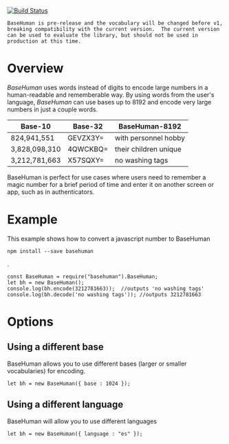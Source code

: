 [![Build Status](https://travis-ci.org/mattdot/basehuman.svg?branch=master)](https://travis-ci.org/mattdot/basehuman)

	BaseHuman is pre-release and the vocabulary will be changed before v1, breaking compatibility with the current version.  The current version can be used to evaluate the library, but should not be used in production at this time.

# Overview
*BaseHuman* uses words instead of digits to encode large numbers in a human-readable and rememberable way.  By using words from the user's language, *BaseHuman* can use bases up to 8192 and encode very large numbers in just a couple words.

| Base-10     | Base-32       | BaseHuman-8192              |
|-------------|---------------|-----------------------------|
|824,941,551  |GEVZX3Y=       |with personnel hobby         |
|3,828,098,310|4QWCKBQ=       |their children unique        |
|3,212,781,663|X57SQXY=       |no washing tags              |

BaseHuman is perfect for use cases where users need to remember a magic number for a brief period of time and enter it on another screen or app, such as in authenticators.

# Example
This example shows how to convert a javascript number to BaseHuman

	npm install --save basehuman
.

	const BaseHuman = require("basehuman").BaseHuman;
	let bh = new BaseHuman();
	console.log(bh.encode(3212781663));  //outputs 'no washing tags'
	console.log(bh.decode('no washing tags')); //outputs 3212781663
  
# Options
## Using a different base
BaseHuman allows you to use different bases (larger or smaller vocabularies) for encoding.

	let bh = new BaseHuman({ base : 1024 });
## Using a different language
BaseHuman will allow you to use different languages
	
	let bh = new BaseHuman({ language : "es" });
